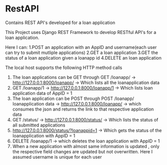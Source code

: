 # RestAPI
Contains REST API's developed for a loan application

This Project uses Django REST Framework to develop RESTful API's for a loan application.

Here I can:
1.POST an application with an AppID and username(each user can try to submit mutliple applications)
2.GET a loan application
3.GET the status of a loan application given a loanapp id
4.DELETE an loan application

The local host supports the following HTTP method calls

1. The loan applications can be GET through GET /loanapp/ -> http://127.0.0.1:8000/loanapp/ -> Which lists all the loanapplication data
2. GET /loanapp/1 -> http://127.0.0.1:8000/loanapp/1 -> Which lists loan application data of AppID = 1
3. The loan application can be POST through POST /loanapp/ loanapplication data -> http://127.0.0.1:8000/loanapp/ -> which consumes the json and returns the link to that respective application data
3. GET /status/ -> http://127.0.0.1:8000/status/ -> Which lists the status of all submitted applications
4. http://127.0.0.1:8000/status/?loanappid=1 -> Which gets the status of the loanapplication with AppID = 1
5. DELETE /loanapp/1 -> which deletes the loan application with AppID = 1
6. When a new application with almost same information is updated , only the respective field changes are updated but not overwritten. Here I assumed username is unique for each user

